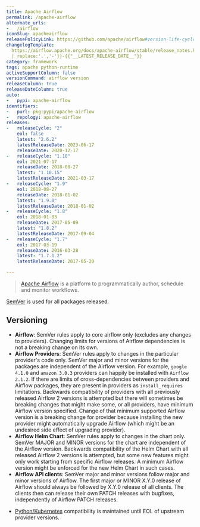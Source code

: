 ```yaml
---
title: Apache Airflow
permalink: /apache-airflow
alternate_urls:
-   /airflow
iconSlug: apacheairflow
releasePolicyLink: https://github.com/apache/airflow#version-life-cycle
changelogTemplate: 
  https://airflow.apache.org/docs/apache-airflow/stable/release_notes.html#airflow-{{"__LATEST__"
  | replace:'.','-'}}-{{"__LATEST_RELEASE_DATE__"}}
category: framework
tags: apache python-runtime
activeSupportColumn: false
versionCommand: airflow version
releaseColumn: true
releaseDateColumn: true
auto:
-   pypi: apache-airflow
identifiers:
-   purl: pkg:pypi/apache-airflow
-   repology: apache-airflow
releases:
-   releaseCycle: "2"
    eol: false
    latest: "2.6.2"
    latestReleaseDate: 2023-06-17
    releaseDate: 2020-12-17
-   releaseCycle: "1.10"
    eol: 2021-07-17
    releaseDate: 2018-08-27
    latest: "1.10.15"
    latestReleaseDate: 2021-03-17
-   releaseCycle: "1.9"
    eol: 2018-08-27
    releaseDate: 2018-01-02
    latest: "1.9.0"
    latestReleaseDate: 2018-01-02
-   releaseCycle: "1.8"
    eol: 2018-01-03
    releaseDate: 2017-05-09
    latest: "1.8.2"
    latestReleaseDate: 2017-09-04
-   releaseCycle: "1.7"
    eol: 2017-03-19
    releaseDate: 2016-03-28
    latest: "1.7.1.2"
    latestReleaseDate: 2017-05-20

---
```


> [Apache Airflow](https://airflow.apache.org/) is a platform to programmatically author, schedule and monitor workflows.

[SemVer](https://semver.org/) is used for all packages released.

## Versioning

* **Airflow**: SemVer rules apply to core airflow only (excludes any changes to providers).
  Changing limits for versions of Airflow dependencies is not a breaking change on its own.
* **Airflow Providers**: SemVer rules apply to changes in the particular provider's code only.
  SemVer major and minor versions for the packages are independent of the Airflow version.
  For example, `google 4.1.0` and `amazon 3.0.3` providers can happily be installed
  with `Airflow 2.1.2`. If there are limits of cross-dependencies between providers and Airflow packages,
  they are present in providers as `install_requires` limitations. Backwards
  compatibility of providers with all previously released Airflow 2 versions is attempted but
  there will sometimes be breaking changes that might make some, or all
  providers, have minimum Airflow version specified. Change of that minimum supported Airflow version
  is a breaking change for provider because installing the new provider might automatically
  upgrade Airflow (which might be an undesired side effect of upgrading provider).
* **Airflow Helm Chart**: SemVer rules apply to changes in the chart only. SemVer MAJOR and MINOR
  versions for the chart are independent of the Airflow version. Backwards
  compatibility of the Helm Chart with all released Airflow 2 versions is attempted, but some new features might
  only work starting from specific Airflow releases. A minimum Airflow version might be enforced for the new Helm Chart
  in such cases.
* **Airflow API clients**: SemVer major and minor versions follow major and minor versions of Airflow.
  The first major or MINOR X.Y.0 release of Airflow should always be followed by X.Y.0 release of
  all clients. The clients then can release their own PATCH releases with bugfixes,
  independently of Airflow PATCH releases.

- [Python/Kubernetes](https://github.com/apache/airflow#support-for-python-and-kubernetes-versions) compatibility is maintained until EOL of upstream provider versions.
